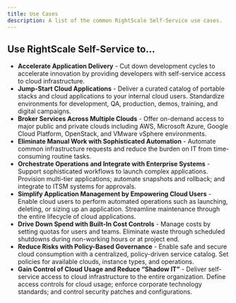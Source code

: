 ```yaml
---
title: Use Cases
description: A list of the common RightScale Self-Service use cases.
---
```


## Use RightScale Self-Service to...

* **Accelerate Application Delivery** - Cut down development cycles to accelerate innovation by providing developers with self-service access to cloud infrastructure.
* **Jump-Start Cloud Applications** - Deliver a curated catalog of portable stacks and cloud applications to your internal cloud users. Standardize environments for development, QA, production, demos, training, and digital campaigns.
* **Broker Services Across Multiple Clouds** - Offer on-demand access to major public and private clouds including AWS, Microsoft Azure, Google Cloud Platform, OpenStack, and VMware vSphere environments.
* **Eliminate Manual Work with Sophisticated Automation** - Automate common infrastructure requests and reduce the burden on IT from time-consuming routine tasks.
* **Orchestrate Operations and Integrate with Enterprise Systems** - Support sophisticated workflows to launch complex applications. Provision multi-tier applications; automate snapshots and rollback; and integrate to ITSM systems for approvals.
* **Simplify Application Management by Empowering Cloud Users** - Enable cloud users to perform automated operations such as launching, deleting, or sizing up an application. Streamline maintenance through the entire lifecycle of cloud applications.
* **Drive Down Spend with Built-In Cost Controls** - Manage costs by setting quotas for users and teams. Eliminate waste through scheduled shutdowns during non-working hours or at project end.
* **Reduce Risks with Policy-Based Governance** - Enable safe and secure cloud consumption with a centralized, policy-driven service catalog. Set policies for available clouds, instance types, and operations.
* **Gain Control of Cloud Usage and Reduce “Shadow IT”** - Deliver self-service access to cloud infrastructure to the entire organization. Define access controls for cloud usage; enforce corporate technology standards; and control security patches and configurations.
